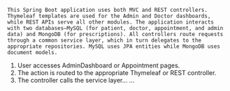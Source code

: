 

    This Spring Boot application uses both MVC and REST controllers. Thymeleaf templates are used for the Admin and Doctor dashboards, while REST APIs serve all other modules. The application interacts with two databases—MySQL (for patient, doctor, appointment, and admin data) and MongoDB (for prescriptions). All controllers route requests through a common service layer, which in turn delegates to the appropriate repositories. MySQL uses JPA entities while MongoDB uses document models.


1. User accesses AdminDashboard or Appointment pages.
2. The action is routed to the appropriate Thymeleaf or REST controller.
3. The controller calls the service layer...
...